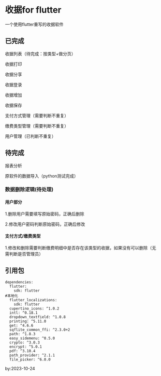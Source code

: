 # 收据for flutter

一个使用flutter重写的收据软件

## 已完成
收据列表（待完成：按类型+做分页）

收据打印

收据分享

收据登录

收据增加

收据保存

支付方式管理（需要判断不重复）

缴费类型管理（需要判断不重复）

用户管理（已判断不重复）


## 待完成

报表分析

原软件的数据导入（python测试完成）

### 数据删除逻辑(待处理)
#### 用户部分

1.删除用户需要填写原始密码，正确后删除

2.修改用户密码判断原始密码，正确后修改

#### 支付方式/缴费类型

1.修改和删除需要判断缴费明细中是否存在该类型的收据，如果没有可以删除（无需判断是否管理员）



## 引用包
```
dependencies:
  flutter:
    sdk: flutter
#本地化
  flutter_localizations:
    sdk: flutter  
  cupertino_icons: ^1.0.2
  intl: ^0.18.1
  dropdown_textfield: ^1.0.8
  printing: ^5.11.0
  get: ^4.6.6
  sqflite_common_ffi: ^2.3.0+2
  path: ^1.8.3
  easy_sidemenu: ^0.5.0
  crypto: ^3.0.3
  encrypt: ^5.0.1
  pdf: ^3.10.4
  path_provider: ^2.1.1
  file_picker: ^6.0.0
```
by:2023-10-24
